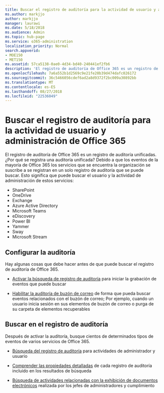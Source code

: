 ```yaml
---
title: Buscar el registro de auditoría para la actividad de usuario y administración de Office 365
ms.author: markjjo
author: markjjo
manager: laurawi
ms.date: 5/18/2018
ms.audience: Admin
ms.topic: hub-page
ms.service: o365-administration
localization_priority: Normal
search.appverid:
- MOE150
- MET150
ms.assetid: 57ca5138-0ae0-4d34-bd40-240441ef2fb6
description: 'El registro de auditoría de Office 365 es un registro de auditoría unificadas. ¿Por qué se registra una auditoría unificada? Debido a que los eventos de la mayoría de Office 365 los servicios que se encuentra la organización se suscribe a se registran en un solo registro de auditoría que se puede buscar. Esto significa que puede buscar el usuario y la actividad de administración de estos servicios:'
ms.openlocfilehash: 7a6a552b1d2569c9e21fe20b39d474dafc026172
ms.sourcegitcommit: 36c5466056cdef6ad2a8d9372f2bc009a30892bb
ms.translationtype: MT
ms.contentlocale: es-ES
ms.lasthandoff: 08/27/2018
ms.locfileid: "22536049"
---
```

# <a name="search-the-audit-log-for-user-and-admin-activity-in-office-365"></a>Buscar el registro de auditoría para la actividad de usuario y administración de Office 365

El registro de auditoría de Office 365 es un registro de auditoría unificadas. ¿Por qué se registra una auditoría unificada? Debido a que los eventos de la mayoría de Office 365 los servicios que se encuentra la organización se suscribe a se registran en un solo registro de auditoría que se puede buscar. Esto significa que puede buscar el usuario y la actividad de administración de estos servicios: 
  
- SharePoint
- OneDrive
- Exchange
- Azure Active Directory
- Microsoft Teams
- eDiscovery
- Power BI
- Yammer
- Sway
- Microsoft Stream
   
 ## <a name="set-up-auditing"></a>Configurar la auditoría
  
Hay algunas cosas que debe hacer antes de que puede buscar el registro de auditoría de Office 365.
  
- [Activar la búsqueda de registro de auditoría](turn-audit-log-search-on-or-off.md) para iniciar la grabación de eventos que puede buscar 
    
- [Habilitar la auditoría de buzón de correo](enable-mailbox-auditing.md) de forma que pueda buscar eventos relacionados con el buzón de correo; Por ejemplo, cuando un usuario inicia sesión en sus elementos de buzón de correo o purga de su carpeta de elementos recuperables 
    
 ## <a name="search-the-audit-log"></a>Buscar en el registro de auditoría
  
Después de activar la auditoría, busque cientos de determinados tipos de eventos de varios servicios de Office 365.
  
- [Búsqueda del registro de auditoría](search-the-audit-log-in-security-and-compliance.md) para actividades de administrador y usuario 
    
- [Comprender las propiedades detalladas](detailed-properties-in-the-office-365-audit-log.md) de cada registro de auditoría incluido en los resultados de búsqueda 
    
- [Búsqueda de actividades relacionadas con la exhibición de documentos electrónicos](search-for-ediscovery-activities-in-the-audit-log.md) realizada por los jefes de administradores y cumplimiento 

